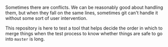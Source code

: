 Sometimes there are conflicts. We can be reasonably good about
handling them, but when they fall on the same lines, sometimes git
can't handle it without some sort of user intervention.

This repository is here to test a tool that helps decide the order in
which to merge things when the test process to know whether things are
safe to go into `master` is long.